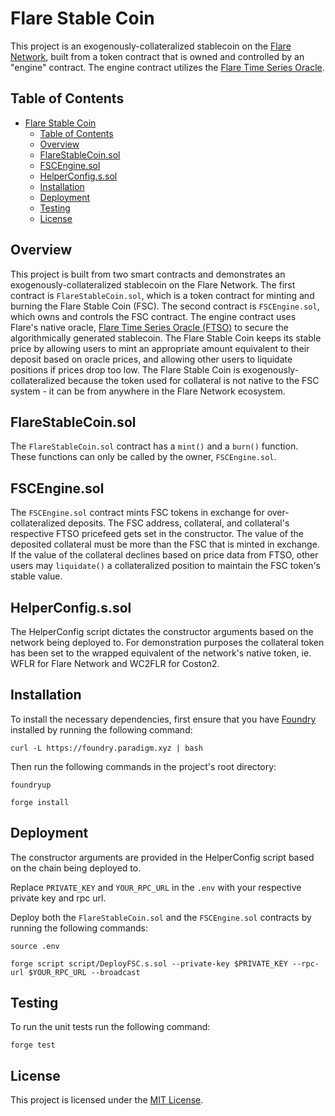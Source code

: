 # Flare Stable Coin

This project is an exogenously-collateralized stablecoin on the [Flare Network](https://flare.network/), built from a token contract that is owned and controlled by an "engine" contract. The engine contract utilizes the [Flare Time Series Oracle](https://flare.network/ftso/).

## Table of Contents

- [Flare Stable Coin](#flare-stable-coin)
  - [Table of Contents](#table-of-contents)
  - [Overview](#overview)
  - [FlareStableCoin.sol](#flarestablecoinsol)
  - [FSCEngine.sol](#fscenginesol)
  - [HelperConfig.s.sol](#helperconfigssol)
  - [Installation](#installation)
  - [Deployment](#deployment)
  - [Testing](#testing)
  - [License](#license)

## Overview

This project is built from two smart contracts and demonstrates an exogenously-collateralized stablecoin on the Flare Network. The first contract is `FlareStableCoin.sol`, which is a token contract for minting and burning the Flare Stable Coin (FSC). The second contract is `FSCEngine.sol`, which owns and controls the FSC contract. The engine contract uses Flare's native oracle, [Flare Time Series Oracle (FTSO)](https://flare.network/ftso/) to secure the algorithmically generated stablecoin. The Flare Stable Coin keeps its stable price by allowing users to mint an appropriate amount equivalent to their deposit based on oracle prices, and allowing other users to liquidate positions if prices drop too low. The Flare Stable Coin is exogenously-collateralized because the token used for collateral is not native to the FSC system - it can be from anywhere in the Flare Network ecosystem.

## FlareStableCoin.sol

The `FlareStableCoin.sol` contract has a `mint()` and a `burn()` function. These functions can only be called by the owner, `FSCEngine.sol`.

## FSCEngine.sol

The `FSCEngine.sol` contract mints FSC tokens in exchange for over-collateralized deposits. The FSC address, collateral, and collateral's respective FTSO pricefeed gets set in the constructor. The value of the deposited collateral must be more than the FSC that is minted in exchange. If the value of the collateral declines based on price data from FTSO, other users may `liquidate()` a collateralized position to maintain the FSC token's stable value.

## HelperConfig.s.sol

The HelperConfig script dictates the constructor arguments based on the network being deployed to. For demonstration purposes the collateral token has been set to the wrapped equivalent of the network's native token, ie. WFLR for Flare Network and WC2FLR for Coston2.

## Installation

To install the necessary dependencies, first ensure that you have [Foundry](https://book.getfoundry.sh/getting-started/installation) installed by running the following command:

```
curl -L https://foundry.paradigm.xyz | bash
```

Then run the following commands in the project's root directory:

```
foundryup
```

```
forge install
```

## Deployment

The constructor arguments are provided in the HelperConfig script based on the chain being deployed to.

Replace `PRIVATE_KEY` and `YOUR_RPC_URL` in the `.env` with your respective private key and rpc url.

Deploy both the `FlareStableCoin.sol` and the `FSCEngine.sol` contracts by running the following commands:

```
source .env
```

```
forge script script/DeployFSC.s.sol --private-key $PRIVATE_KEY --rpc-url $YOUR_RPC_URL --broadcast
```

## Testing

To run the unit tests run the following command:

```
forge test
```

## License

This project is licensed under the [MIT License](https://opensource.org/license/mit/).
